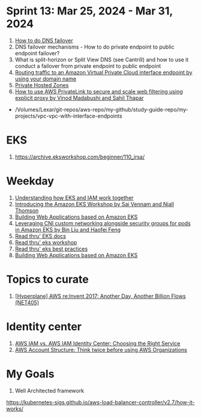 <h1>Sprint 13: Mar 25, 2024 - Mar 31, 2024</h1>

1. [How to do DNS failover](https://docs.aws.amazon.com/Route53/latest/DeveloperGuide/dns-failover-configuring.html)
2. DNS failover mechanisms - How to do private endpoint to public endpoint failover?
3. What is split-horizon or Split View DNS (see Cantrill) and how to use it conduct a failover from private endpoint to public endpoint
4. [Routing traffic to an Amazon Virtual Private Cloud interface endpoint by using your domain name](https://docs.aws.amazon.com/Route53/latest/DeveloperGuide/routing-to-vpc-interface-endpoint.html)
5. [Private Hosted Zones](https://docs.aws.amazon.com/Route53/latest/DeveloperGuide/hosted-zone-private-considerations.html)
6. [How to use AWS PrivateLink to secure and scale web filtering using explicit proxy by Vinod Madabushi and Sahil Thapar](https://aws.amazon.com/blogs/networking-and-content-delivery/how-to-use-aws-privatelink-to-secure-and-scale-web-filtering-using-explicit-proxy/)
-  /Volumes/Lexar/git-repos/aws-repo/my-github/study-guide-repo/my-projects/vpc-vpc-with-interface-endpoints

# EKS

1. https://archive.eksworkshop.com/beginner/110_irsa/

# Weekday

1. [Understanding how EKS and IAM work together](https://www.padok.fr/en/blog/aws-eks-iam)
1. [Introducing the Amazon EKS Workshop by Sai Vennam and Niall Thomson](https://aws.amazon.com/blogs/containers/introducing-the-amazon-eks-workshop/)
1. [Building Web Applications based on Amazon EKS](https://catalog.us-east-1.prod.workshops.aws/workshops/9c0aa9ab-90a9-44a6-abe1-8dff360ae428/en-US)
1. [Leveraging CNI custom networking alongside security groups for pods in Amazon EKS by Bin Liu and Haofei Feng ](https://aws.amazon.com/blogs/containers/leveraging-cni-custom-networking-alongside-security-groups-for-pods-in-amazon-eks/)
1. [Read thru' EKS docs](https://docs.aws.amazon.com/eks/latest/userguide/cni-increase-ip-addresses.html)
1. [Read thru' eks workshop](https://www.eksworkshop.com/)
1. [Read thru' eks best practices](https://aws.github.io/aws-eks-best-practices/networking/prefix-mode/index_linux/)
1. [Building Web Applications based on Amazon EKS](https://catalog.us-east-1.prod.workshops.aws/workshops/9c0aa9ab-90a9-44a6-abe1-8dff360ae428/en-US)

# Topics to curate

1. [[Hyperplane] AWS re:Invent 2017: Another Day, Another Billion Flows (NET405)](https://www.youtube.com/watch?v=8gc2DgBqo9U&t=2076s)

# Identity center

1. [AWS IAM vs. AWS IAM Identity Center: Choosing the Right Service](https://jumpcloud.com/blog/aws-iam-vs-aws-sso)
1. [AWS Account Structure: Think twice before using AWS Organizations](https://cloudonaut.io/aws-account-structure-think-twice-before-using-aws-organizations/)

# My Goals

1. Well Architected framework

https://kubernetes-sigs.github.io/aws-load-balancer-controller/v2.7/how-it-works/